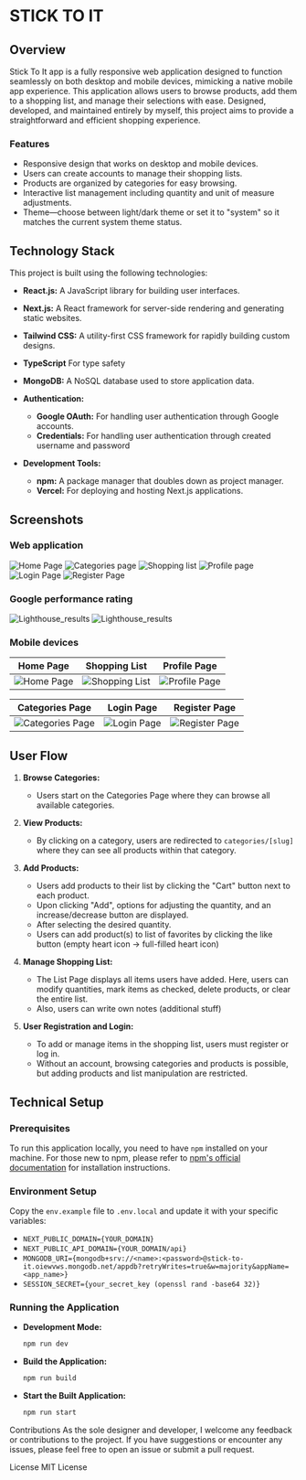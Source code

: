# STICK TO IT

## Overview

Stick To It app is a fully responsive web application designed to function seamlessly on both desktop and mobile
devices, mimicking a native mobile app experience. This application allows users to browse products, add them to a
shopping list, and manage their selections with ease. Designed, developed, and maintained entirely by myself, this
project aims to provide a straightforward and efficient shopping experience.

### Features

- Responsive design that works on desktop and mobile devices.
- Users can create accounts to manage their shopping lists.
- Products are organized by categories for easy browsing.
- Interactive list management including quantity and unit of measure adjustments.
- Theme—choose between light/dark theme or set it to "system" so it matches the current system theme status.

## Technology Stack

This project is built using the following technologies:

- **React.js:** A JavaScript library for building user interfaces.
- **Next.js:** A React framework for server-side rendering and generating static websites.
- **Tailwind CSS:** A utility-first CSS framework for rapidly building custom designs.
- **TypeScript** For type safety
- **MongoDB:** A NoSQL database used to store application data.

- **Authentication:**

    - **Google OAuth:** For handling user authentication through Google accounts.
    - **Credentials:** For handling user authentication through created username and password

- **Development Tools:**
    - **npm:** A package manager that doubles down as project manager.
    - **Vercel:** For deploying and hosting Next.js applications.

## Screenshots

### Web application

![Home Page](/public/images/screens/screen-01.png)
![Categories page](/public/images/screens/screen-02.png)
![Shopping list](/public/images/screens/screen-03.png)
![Profile page](/public/images/screens/screen-04.png)
![Login Page](/public/images/screens/screen-05.png)
![Register Page](/public/images/screens/screen-06.png)

### Google performance rating

![Lighthouse_results](/public/images/screens/lighthouse-screen-01.png)
![Lighthouse_results](/public/images/screens/lighthouse-screen-02.png)


### Mobile devices

| Home Page | Shopping List | Profile Page |
|-----------|--------------|-------------|
| ![Home Page](public/images/screens/mobile-screen-01.JPG) | ![Shopping List](public/images/screens/mobile-screen-03.JPG) | ![Profile Page](public/images/screens/mobile-screen-04.JPG) |

| Categories Page | Login Page | Register Page |
|----------------|-----------|--------------|
| ![Categories Page](public/images/screens/mobile-screen-02.JPG) | ![Login Page](public/images/screens/mobile-screen-05.PNG) | ![Register Page](public/images/screens/mobile-screen-06.PNG) |



## User Flow

1. **Browse Categories:**

    - Users start on the Categories Page where they can browse all available categories.

2. **View Products:**

    - By clicking on a category, users are redirected to `categories/[slug]` where they can see all products within that
      category.

3. **Add Products:**

    - Users add products to their list by clicking the "Cart" button next to each product.
    - Upon clicking "Add", options for adjusting the quantity, and an increase/decrease button are displayed.
    - After selecting the desired quantity.
    - Users can add product(s) to list of favorites by clicking the like button (empty heart icon -> full-filled heart icon)

4. **Manage Shopping List:**

    - The List Page displays all items users have added. Here, users can modify quantities, mark items
      as checked, delete products, or clear the entire list.
    - Also, users can write own notes (additional stuff)

5. **User Registration and Login:**
    - To add or manage items in the shopping list, users must register or log in.
    - Without an account, browsing categories and products is possible, but adding products and list manipulation are
      restricted.

## Technical Setup

### Prerequisites

To run this application locally, you need to have `npm` installed on your machine. For those new to npm, please refer
to [npm's official documentation](https://docs.npmjs.com/) for installation instructions.

### Environment Setup

Copy the `env.example` file to `.env.local` and update it with your specific variables:

- `NEXT_PUBLIC_DOMAIN={YOUR_DOMAIN}`
- `NEXT_PUBLIC_API_DOMAIN={YOUR_DOMAIN/api}`
- `MONGODB_URI={mongodb+srv://<name>:<password>@stick-to-it.oiewvws.mongodb.net/appdb?retryWrites=true&w=majority&appName=<app_name>}`
- `SESSION_SECRET={your_secret_key (openssl rand -base64 32)}`

### Running the Application

- **Development Mode:**

  ```bash
  npm run dev
  ```

- **Build the Application:**

  ```bash
  npm run build
  ```

- **Start the Built Application:**
  ```bash
  npm run start
  ```

Contributions
As the sole designer and developer, I welcome any feedback or contributions to the project. If you have suggestions or
encounter any issues, please feel free to open an issue or submit a pull request.

License
MIT License
